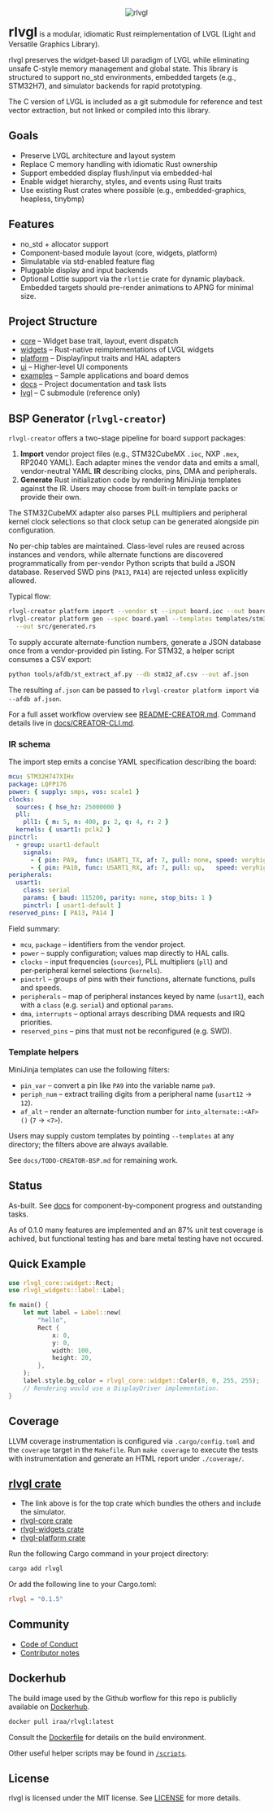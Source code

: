 <!--
README.md - Top-level overview and navigation for rlvgl.
-->
<p align="center">
  <img src="./rlvgl-logo.png" alt="rlvgl" />
</p>

<span style="font-size:26px"><b>rlvgl</b></span> is a modular, idiomatic Rust reimplementation of LVGL (Light and Versatile Graphics Library).

rlvgl preserves the widget-based UI paradigm of LVGL while eliminating unsafe C-style memory management and global state. This library is structured to support no_std environments, embedded targets (e.g., STM32H7), and simulator backends for rapid prototyping.

The C version of LVGL is included as a git submodule for reference and test vector extraction, but not linked or compiled into this library.

## Goals
- Preserve LVGL architecture and layout system
- Replace C memory handling with idiomatic Rust ownership
- Support embedded display flush/input via embedded-hal
- Enable widget hierarchy, styles, and events using Rust traits
- Use existing Rust crates where possible (e.g., embedded-graphics, heapless, tinybmp)

## Features
- no_std + allocator support
- Component-based module layout (core, widgets, platform)
- Simulatable via std-enabled feature flag
- Pluggable display and input backends
- Optional Lottie support via the `rlottie` crate for dynamic playback.
  Embedded targets should pre-render animations to APNG for minimal size.

## Project Structure
- [core](./core/README.md) – Widget base trait, layout, event dispatch
- [widgets](./widgets/README.md) – Rust-native reimplementations of LVGL widgets
- [platform](./platform/README.md) – Display/input traits and HAL adapters
- [ui](./ui/README.md) – Higher-level UI components
- [examples](./examples/README.md) – Sample applications and board demos
- [docs](./docs/README.md) – Project documentation and task lists
- [lvgl](./lvgl/README.md) – C submodule (reference only)

## BSP Generator (`rlvgl-creator`)

`rlvgl-creator` offers a two-stage pipeline for board support packages:

1. **Import** vendor project files (e.g., STM32CubeMX `.ioc`, NXP `.mex`,
   RP2040 YAML). Each adapter mines the vendor data and emits a small, vendor-neutral
   YAML **IR** describing clocks, pins, DMA and peripherals.
2. **Generate** Rust initialization code by rendering MiniJinja templates
   against the IR. Users may choose from built-in template packs or provide
   their own.

The STM32CubeMX adapter also parses PLL multipliers and peripheral kernel
clock selections so that clock setup can be generated alongside pin
configuration.

No per-chip tables are maintained. Class-level rules are reused across
instances and vendors, while alternate functions are discovered
programmatically from per-vendor Python scripts that build a JSON database.
Reserved SWD pins (`PA13`, `PA14`) are rejected unless explicitly allowed.

Typical flow:

```bash
rlvgl-creator platform import --vendor st --input board.ioc --out board.yaml
rlvgl-creator platform gen --spec board.yaml --templates templates/stm32h7 \
  --out src/generated.rs
```

To supply accurate alternate-function numbers, generate a JSON database once
from a vendor-provided pin listing. For STM32, a helper script consumes a CSV
export:

```bash
python tools/afdb/st_extract_af.py --db stm32_af.csv --out af.json
```

The resulting `af.json` can be passed to `rlvgl-creator platform import` via
`--afdb af.json`.

For a full asset workflow overview see [README-CREATOR.md](./README-CREATOR.md).
Command details live in [docs/CREATOR-CLI.md](./docs/CREATOR-CLI.md).

### IR schema

The import step emits a concise YAML specification describing the board:

```yaml
mcu: STM32H747XIHx
package: LQFP176
power: { supply: smps, vos: scale1 }
clocks:
  sources: { hse_hz: 25000000 }
  pll:
    pll1: { m: 5, n: 400, p: 2, q: 4, r: 2 }
  kernels: { usart1: pclk2 }
pinctrl:
  - group: usart1-default
    signals:
      - { pin: PA9,  func: USART1_TX, af: 7, pull: none, speed: veryhigh }
      - { pin: PA10, func: USART1_RX, af: 7, pull: up,   speed: veryhigh }
peripherals:
  usart1:
    class: serial
    params: { baud: 115200, parity: none, stop_bits: 1 }
    pinctrl: [ usart1-default ]
reserved_pins: [ PA13, PA14 ]
```

Field summary:

- `mcu`, `package` – identifiers from the vendor project.
- `power` – supply configuration; values map directly to HAL calls.
- `clocks` – input frequencies (`sources`), PLL multipliers (`pll`) and
  per‑peripheral kernel selections (`kernels`).
- `pinctrl` – groups of pins with their functions, alternate functions,
  pulls and speeds.
- `peripherals` – map of peripheral instances keyed by name (`usart1`),
  each with a `class` (e.g. `serial`) and optional `params`.
- `dma`, `interrupts` – optional arrays describing DMA requests and IRQ
  priorities.
- `reserved_pins` – pins that must not be reconfigured (e.g. SWD).

### Template helpers

MiniJinja templates can use the following filters:

- `pin_var` – convert a pin like `PA9` into the variable name `pa9`.
- `periph_num` – extract trailing digits from a peripheral name
  (`usart12` → `12`).
- `af_alt` – render an alternate-function number for
  `into_alternate::<AF>()` (`7` → `<7>`).

Users may supply custom templates by pointing `--templates` at any
directory; the filters above are always available.

See `docs/TODO-CREATOR-BSP.md` for remaining work.

## Status

As-built. See [docs](./docs/README.md) for component-by-component progress and outstanding tasks.

As of 0.1.0 many features are implemented and an 87% unit test coverage
is achived, but functional testing has and bare metal testing have not
occured.

## Quick Example

```rust
use rlvgl_core::widget::Rect;
use rlvgl_widgets::label::Label;

fn main() {
    let mut label = Label::new(
        "hello",
        Rect {
            x: 0,
            y: 0,
            width: 100,
            height: 20,
        },
    );
    label.style.bg_color = rlvgl_core::widget::Color(0, 0, 255, 255);
    // Rendering would use a DisplayDriver implementation.
}
```

## Coverage

LLVM coverage instrumentation is configured via `.cargo/config.toml` and the
`coverage` target in the `Makefile`. Run `make coverage` to execute the tests
with instrumentation and generate an HTML report under `./coverage/`.

## [rlvgl crate](https://crates.io/crates/rlvgl)
- The link above is for the top crate which bundles the others and include the simulator.
- [rlvgl-core crate](https://crates.io/crates/rlvgl-core)
- [rlvgl-widgets crate](https://crates.io/crates/rlvgl-widgets)
- [rlvgl-platform crate](https://crates.io/crates/rlvgl-platform)

Run the following Cargo command in your project directory:
```bash
cargo add rlvgl
```
Or add the following line to your Cargo.toml:
```toml
rlvgl = "0.1.5"
```

## Community
- [Code of Conduct](./CODE_OF_CONDUCT.md)
- [Contributor notes](./AGENTS.md)

## Dockerhub
The build image used by the Github worflow for this repo is publiclly available on [Dockerhub](https://hub.docker.com/r/iraa/rlvgl).
```bash
docker pull iraa/rlvgl:latest
```

Consult the [Dockerfile](https://github.com/SoftOboros/rlvgl/blob/main/Dockerfile) for details on the build environment.

Other useful helper scripts may be found in [`/scripts`](https://github.com/SoftOboros/rlvgl/blob/main/scripts).

## License
rlvgl is licensed under the MIT license.  See [LICENSE](https://github.com/SoftOboros/rlvgl/blob/main/LICENSE) for more details.